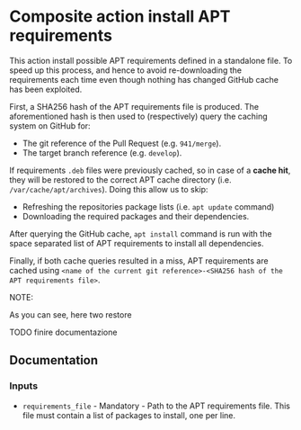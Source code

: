 # Composite action install APT requirements

This action install possible APT requirements defined in a standalone file.
To speed up this process, and hence to avoid re-downloading the requirements each time even though nothing has changed GitHub cache has been exploited.

First, a SHA256 hash of the APT requirements file is produced.
The aforementioned hash is then used to (respectively) query the caching system on GitHub for:

* The git reference of the Pull Request (e.g. `941/merge`).
* The target branch reference (e.g. `develop`).

If requirements `.deb` files were previously cached, so in case of a **cache hit**, they will be restored to the correct APT cache directory (i.e. `/var/cache/apt/archives`). Doing this allow us to skip:

* Refreshing the repositories package lists (i.e. `apt update` command)
* Downloading the required packages and their dependencies.

After querying the GitHub cache, `apt install` command is run with the space separated list of APT requirements to install all dependencies.

Finally, if both cache queries resulted in a miss, APT requirements are cached using `<name of the current git reference>-<SHA256 hash of the APT requirements file>`.

NOTE:

As you can see, here two restore

TODO finire documentazione

## Documentation

### Inputs

* `requirements_file` - Mandatory - Path to the APT requirements file. This file must contain a list of packages to install, one per line.
